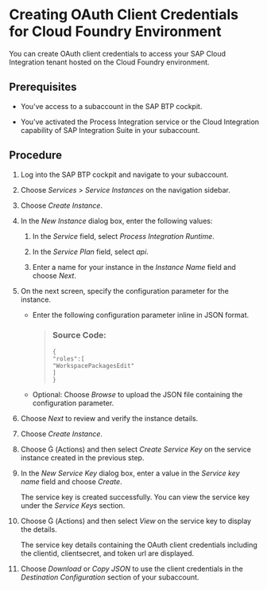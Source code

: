 <!-- loio50b63c69028643b18016d6795003392d -->

<link rel="stylesheet" type="text/css" href="../css/sap-icons.css"/>

# Creating OAuth Client Credentials for Cloud Foundry Environment

You can create OAuth client credentials to access your SAP Cloud Integration tenant hosted on the Cloud Foundry environment.



<a name="loio50b63c69028643b18016d6795003392d__prereq_i3h_ngn_p4b"/>

## Prerequisites

-   You’ve access to a subaccount in the SAP BTP cockpit.

-   You’ve activated the Process Integration service or the Cloud Integration capability of SAP Integration Suite in your subaccount.




## Procedure

1.  Log into the SAP BTP cockpit and navigate to your subaccount.

2.  Choose *Services* \> *Service Instances* on the navigation sidebar.

3.  Choose *Create Instance*.

4.  In the *New Instance* dialog box, enter the following values:

    1.  In the *Service* field, select *Process Integration Runtime*.

    2.  In the *Service Plan* field, select *api*.

    3.  Enter a name for your instance in the *Instance Name* field and choose *Next*.


5.  On the next screen, specify the configuration parameter for the instance.

    -   Enter the following configuration parameter inline in JSON format.

        > ### Source Code:  
        > ```
        > {
        > "roles":[
        > "WorkspacePackagesEdit"
        > ]
        > }
        > 
        > ```

    -   Optional: Choose *Browse* to upload the JSON file containing the configuration parameter.

6.  Choose *Next* to review and verify the instance details.

7.  Choose *Create Instance*.

8.  Choose <span class="SAP-icons"></span> \(Actions\) and then select *Create Service Key* on the service instance created in the previous step.

9.  In the *New Service Key* dialog box, enter a value in the *Service key name* field and choose *Create*.

    The service key is created successfully. You can view the service key under the *Service Keys* section.

10. Choose <span class="SAP-icons"></span> \(Actions\) and then select *View* on the service key to display the details.

    The service key details containing the OAuth client credentials including the clientid, clientsecret, and token url are displayed.

11. Choose *Download* or *Copy JSON* to use the client credentials in the *Destination Configuration* section of your subaccount.


